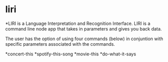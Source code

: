 # liri

*LIRI is a Language Interpretation and Recognition Interface. LIRI is a command line node app that takes in parameters and gives you back data.

The user has the option of using four commands (below) in conjuntion with specific parameters associated with the commands. 

*concert-this
*spotify-this-song
*movie-this
*do-what-it-says
